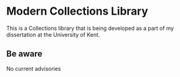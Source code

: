 # Modern Collections Library
This is a Collections library that is being developed as a part of my dissertation at the University of Kent.

## Be aware
No current advisories
